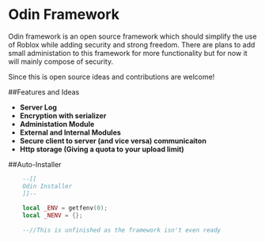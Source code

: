 # Odin Framework


Odin framework is an open source framework which should simplify the use of Roblox while adding security and strong freedom. There are plans to add small administation to this framework for more functionality but for now it will mainly compose of security. 

Since this is open source ideas and contributions are welcome!

##Features and Ideas

* **Server Log**
* **Encryption with serializer**
* **Administation Module**
* **External and Internal Modules**
* **Secure client to server (and vice versa) communicaiton**
* **Http storage (Giving a quota to your upload limit)**


##Auto-Installer

```Lua
    --[[
    Odin Installer
    ]]--
    
    local _ENV = getfenv(0);
    local _NENV = {};
    
    --//This is unfinished as the framework isn't even ready
```
